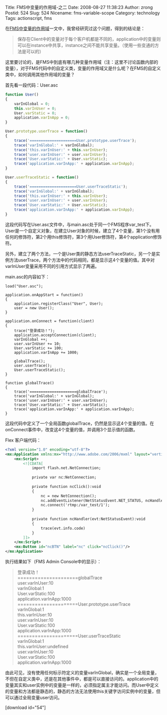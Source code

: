 Title: FMS中变量的作用域-之二
Date: 2008-08-27 11:38:23
Author: zrong
Postid: 524
Slug: 524
Nicename: fms-variable-scope
Category: technology
Tags: actionscript, fms

在[FMS中变量的作用域](http://zengrong.net/post/221.htm)一文中，我曾经研究过这个问题，得到的结论是：

> 保存在Client中的变量对于每个客户机都是不同的，application中的变量则可以在instance中共享，instance之间不能共享变量。（使用一些变通的方法是可以的）

这里要讨论的，是FMS中到底有哪几种变量作用域（注：这里不讨论函数内部的变量），对于FMS代码中的自定义类，变量的作用域又是什么呢？在FMS的自定义类中，如何调用其他作用域的变量？  
<!--more-->  
首先看一段代码：User.asc

``` javascript
function User()
{
    varInGlobal = 0;
    this.varInUser = 0;
    User.varStatic = 0;
    application.varInApp = 0;
}

User.prototype.userTrace = function()
{
    trace('=====================User.prototype.userTrace');
    trace('varInGlobal:' + varInGlobal);
    trace('this.varInUser:' + this.varInUser);
    trace('user.varInUser:' + user.varInUser);
    trace('User.varStatic:' + User.varStatic);
    trace('application.varInApp:' + application.varInApp);
}

User.userTraceStatic = function()
{
    trace('=====================User.userTraceStatic');
    trace('varInGlobal:' + varInGlobal);
    trace('this.varInUser:' + this.varInUser);
    trace('user.varInUser:' + user.varInUser);
    trace('User.varStatic:' + User.varStatic);
    trace('application.varInApp:' + application.varInApp);
}
```

这段代码写在User.asc文件中，与main.asc处于同一个FMS程序var\_test下。User是一个自定义对象，在建立User对象的时候，建立了4个变量，第1个没有用任何的修饰符，第2个用this修饰符，第3个用User修饰符，第4个application修饰符。  

另外，建立了两个方法，一个是User类的静态方法userTraceStatic，另一个是实例方法userTrace，两个方法中的代码相同，都是显示这4个变量的值。其中对varInUser变量采用不同的引用方式显示了两遍。

main.asc的内容如下：

``` {lang="ActionScript"}
load("User.asc");

application.onAppStart = function()
{
    application.registerClass("User", User);
    user = new User();
}

application.onConnect = function(client)
{
    trace("登录成功！");
    application.acceptConnection(client);
    varInGlobal ++;
    user.varInUser += 10;
    User.varStatic += 100;
    application.varInApp += 1000;
    
    globalTrace();
    user.userTrace();
    User.userTraceStatic();
}

function globalTrace()
{
    trace('=====================globalTrace');
    trace('varInGlobal:' + varInGlobal);
    trace('user.varInUser:' + user.varInUser);
    trace('User.varStatic:' + User.varStatic);
    trace('application.varInApp:' + application.varInApp);
}
```

这段代码中定义了一个全局函数globalTrace，仍然是显示这4个变量的值。在onConnect事件中，改变这4个变量的值，并调用3个显示值的函数。

Flex 客户端代码：

``` xml
<?xml version="1.0" encoding="utf-8"?>
<mx:Application xmlns:mx="http://www.adobe.com/2006/mxml" layout="vertical">
    <mx:Script>
        <![CDATA[
            import flash.net.NetConnection;
            
            private var nc:NetConnection;
            
            private function ncClick():void
            {
                nc = new NetConnection();
                nc.addEventListener(NetStatusEvent.NET_STATUS, ncHandler);
                nc.connect('rtmp:/var_test/1');
            }
            
            private function ncHandler(evt:NetStatusEvent):void
            {
                trace(evt.info.code)
            }
        ]]>
    </mx:Script>
    <mx:Button id="ncBTN" label="nc" click="ncClick()"/>
</mx:Application>
```

执行结果如下（FMS Admin Console中的显示）：

> 登录成功！  
>  =====================globalTrace  
>  user.varInUser:10  
>  varInGlobal:1  
>  User.varStatic:100  
>  application.varInApp:1000  
>  =====================User.prototype.userTrace  
>  varInGlobal:1  
>  this.varInUser:10  
>  user.varInUser:10  
>  User.varStatic:100  
>  application.varInApp:1000  
>  =====================User.userTraceStatic  
>  varInGlobal:1  
>  this.varInUser:undefined  
>  user.varInUser:10  
>  User.varStatic:100  
>  application.varInApp:1000

由此可见，没有使用任何标示符定义的变量varInGlobal，确实是一个全局变量，不但在自定义类中，还是在其他事件中，都是可以直接访问的。application中的变量其实和user实例中的变量是一样的，必须指定属主才能访问。而User中定义的变量和方法都是静态的，静态的方法无法使用this关键字访问实例中的变量，但可以通过全局变量user访问。

[download id="54"]

